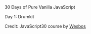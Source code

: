 30 Days of Pure Vanilla JavaScript

Day 1: Drumkit

Credit: JavaScript30 course by [Wesbos](https://github.com/wesbos/JavaScript30)